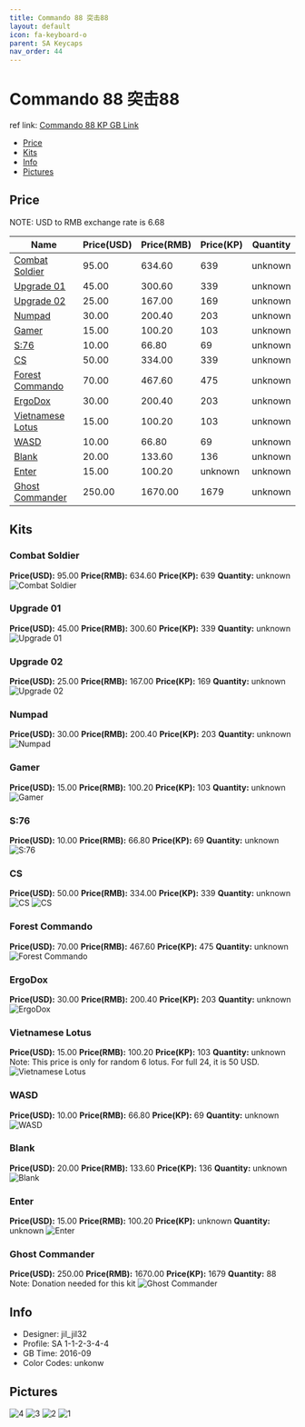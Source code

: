 ```yaml
---
title: Commando 88 突击88
layout: default
icon: fa-keyboard-o
parent: SA Keycaps
nav_order: 44
---
```


# Commando 88 突击88

ref link: [Commando 88 KP GB Link](https://geekhack.org/index.php?topic=84601.0)

* [Price](#price)
* [Kits](#kits)
* [Info](#info)
* [Pictures](#pictures)


## Price  
NOTE: USD to RMB exchange rate is 6.68

| Name          | Price(USD)    |  Price(RMB) |  Price(KP) | Quantity |
| ------------- | ------------- |  ---------- |  --------- | -------- |
|[Combat Soldier](#combatsoldier)|95.00|634.60|639|unknown|
|[Upgrade 01](#upgrade01)|45.00|300.60|339|unknown|
|[Upgrade 02](#upgrade02)|25.00|167.00|169|unknown|
|[Numpad](#numpad)|30.00|200.40|203|unknown|
|[Gamer](#gamer)|15.00|100.20|103|unknown|
|[S:76](#s76)|10.00|66.80|69|unknown|
|[CS](#cs)|50.00|334.00|339|unknown|
|[Forest Commando](#forestcommando)|70.00|467.60|475|unknown|
|[ErgoDox](#ergodox)|30.00|200.40|203|unknown|
|[Vietnamese Lotus](#vietnameselotus)|15.00|100.20|103|unknown|
|[WASD](#wasd)|10.00|66.80|69|unknown|
|[Blank](#blank)|20.00|133.60|136|unknown|
|[Enter](#enter)|15.00|100.20|unknown|unknown|
|[Ghost Commander](#ghostcommander)|250.00|1670.00|1679|unknown|


## Kits
### Combat Soldier
**Price(USD):** 95.00    **Price(RMB):** 634.60    **Price(KP):** 639    **Quantity:** unknown
<img src="{{ 'assets/images/sa-keycaps/commando88/kits_pics/combat-soldier.png' | relative_url }}" alt="Combat Soldier" class="image featured">

### Upgrade 01
**Price(USD):** 45.00    **Price(RMB):** 300.60    **Price(KP):** 339    **Quantity:** unknown
<img src="{{ 'assets/images/sa-keycaps/commando88/kits_pics/upgrade-01.png' | relative_url }}" alt="Upgrade 01" class="image featured">

### Upgrade 02
**Price(USD):** 25.00    **Price(RMB):** 167.00    **Price(KP):** 169    **Quantity:** unknown
<img src="{{ 'assets/images/sa-keycaps/commando88/kits_pics/upgrade-02.png' | relative_url }}" alt="Upgrade 02" class="image featured">

### Numpad
**Price(USD):** 30.00    **Price(RMB):** 200.40    **Price(KP):** 203    **Quantity:** unknown
<img src="{{ 'assets/images/sa-keycaps/commando88/kits_pics/numpad.png' | relative_url }}" alt="Numpad" class="image featured">

### Gamer
**Price(USD):** 15.00    **Price(RMB):** 100.20    **Price(KP):** 103    **Quantity:** unknown
<img src="{{ 'assets/images/sa-keycaps/commando88/kits_pics/gamer.png' | relative_url }}" alt="Gamer" class="image featured">

### S:76
**Price(USD):** 10.00    **Price(RMB):** 66.80    **Price(KP):** 69    **Quantity:** unknown  
<img src="{{ 'assets/images/sa-keycaps/commando88/kits_pics/s-76.png' | relative_url }}" alt="S:76" class="image featured">

### CS
**Price(USD):** 50.00    **Price(RMB):** 334.00    **Price(KP):** 339    **Quantity:** unknown
<img src="{{ 'assets/images/sa-keycaps/commando88/kits_pics/cs.png' | relative_url }}" alt="CS" class="image featured">
<img src="{{ 'assets/images/sa-keycaps/commando88/kits_pics/cs-extras.png' | relative_url }}" alt="CS" class="image featured">

### Forest Commando
**Price(USD):** 70.00    **Price(RMB):** 467.60    **Price(KP):** 475    **Quantity:** unknown
<img src="{{ 'assets/images/sa-keycaps/commando88/kits_pics/forest-commando.png' | relative_url }}" alt="Forest Commando" class="image featured">

### ErgoDox
**Price(USD):** 30.00    **Price(RMB):** 200.40    **Price(KP):** 203    **Quantity:** unknown
<img src="{{ 'assets/images/sa-keycaps/commando88/kits_pics/ergodox.png' | relative_url }}" alt="ErgoDox" class="image featured">

### Vietnamese Lotus
**Price(USD):** 15.00    **Price(RMB):** 100.20    **Price(KP):** 103    **Quantity:** unknown  
Note: This price is only for random 6 lotus. For full 24, it is 50 USD. 
<img src="{{ 'assets/images/sa-keycaps/commando88/kits_pics/vietnamese-lotus.png' | relative_url }}" alt="Vietnamese Lotus" class="image featured">

### WASD
**Price(USD):** 10.00    **Price(RMB):** 66.80    **Price(KP):** 69    **Quantity:** unknown
<img src="{{ 'assets/images/sa-keycaps/commando88/kits_pics/wasd.png' | relative_url }}" alt="WASD" class="image featured">

### Blank
**Price(USD):** 20.00    **Price(RMB):** 133.60    **Price(KP):** 136    **Quantity:** unknown
<img src="{{ 'assets/images/sa-keycaps/commando88/kits_pics/blank.png' | relative_url }}" alt="Blank" class="image featured">

### Enter
**Price(USD):** 15.00    **Price(RMB):** 100.20    **Price(KP):** unknown    **Quantity:** unknown
<img src="{{ 'assets/images/sa-keycaps/commando88/kits_pics/enter.png' | relative_url }}" alt="Enter" class="image featured">

### Ghost Commander
**Price(USD):** 250.00    **Price(RMB):** 1670.00    **Price(KP):** 1679    **Quantity:** 88    
Note: Donation needed for this kit
<img src="{{ 'assets/images/sa-keycaps/commando88/kits_pics/ghost-commander.png' | relative_url }}" alt="Ghost Commander" class="image featured">


## Info
* Designer: jil_jil32
* Profile: SA 1-1-2-3-4-4
* GB Time: 2016-09
* Color Codes: unkonw


## Pictures
<img src="{{ 'assets/images/sa-keycaps/commando88/rendering_pics/4.jpg' | relative_url }}" alt="4" class="image featured">
<img src="{{ 'assets/images/sa-keycaps/commando88/rendering_pics/3.jpg' | relative_url }}" alt="3" class="image featured">
<img src="{{ 'assets/images/sa-keycaps/commando88/rendering_pics/2.jpg' | relative_url }}" alt="2" class="image featured">
<img src="{{ 'assets/images/sa-keycaps/commando88/rendering_pics/1.jpg' | relative_url }}" alt="1" class="image featured">
